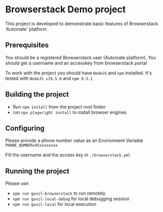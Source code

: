# Browserstack Demo project

This project is developed to demonstrate basic features of Browserstack 'Automate' platform

## Prerequisites
You should be a registered Browserstack user (Automate platform).
You should get a username and an accesskey from browserstack portal

To work with the project you should have `NodeJS` and `npm` installed.
It's tested with `NodeJS v19.5.0` and `npm 9.3.1`

## Building the project

* Run `npm install` from the project root folder
* run `npx playwright install` to install browser engines

## Configuring

Please provide a phone number value as an Environment Variable
`PHONE_NUMBER=05xxxxxxxx`

Fill the username and the access key in `./browserstack.yml` 

## Running the project

Please use:
* `npm run govil-browserstack` to run remotely
* `npm run govil-local-debug` for local debugging session
* `npm run govil-local` for local execution
